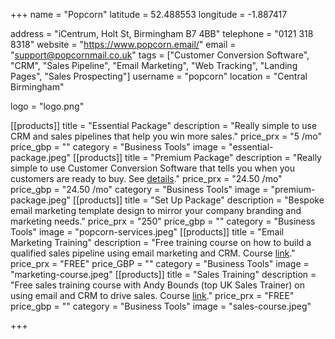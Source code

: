 +++ 
name = "Popcorn" 
latitude = 52.488553
longitude = -1.887417

address = "iCentrum, Holt St, Birmingham B7 4BB" 
telephone = "0121 318 8318" 
website = "https://www.popcorn.email/" 
email = "support@popcornmail.co.uk" 
tags = ["Customer Conversion Software", "CRM", "Sales Pipeline", "Email Marketing", "Web Tracking", "Landing Pages", "Sales Prospecting"] 
username = "popcorn"
location = "Central Birmingham"

logo = "logo.png" 


[[products]]
  title = "Essential Package"
  description = "Really simple to use CRM and sales pipelines that help you win more sales."
  price_prx = "5 /mo"
  price_gbp = ""
  category = "Business Tools"
  image = "essential-package.jpeg"
[[products]]
  title = "Premium Package"
  description = "Really simple to use Customer Conversion Software that tells you when you customers are ready to buy. See [details](https://www.popcorn.email/customer-support/resources/price-plans/)."
  price_prx = "24.50 /mo"
  price_gbp = "24.50 /mo"
  category = "Business Tools"
  image = "premium-package.jpeg"
[[products]]
  title = "Set Up Package" 
  description = "Bespoke email marketing template design to mirror your company branding and marketing needs."
  price_prx = "250"
  price_gbp = "" 
  category = "Business Tools"
  image = "popcorn-services.jpeg"
[[products]]
  title = "Email Marketing Training"
  description = "Free training course on how to build a qualified sales pipeline using email marketing and CRM. Course [link](https://www.popcorn.email/customer-support/email-marketing-services/training-getting-ready-for-growth/)."
  price_prx = "FREE"
  price_GBP = ""
  category = "Business Tools"
  image = "marketing-course.jpeg"
[[products]]
  title = "Sales Training"
  description = "Free sales training course with Andy Bounds (top UK Sales Trainer) on using email and CRM to drive sales. Course [link](https://www.popcorn.email/andy-bounds-bte-overview/)."
  price_prx = "FREE"
  price_gbp = ""
  category = "Business Tools"
  image = "sales-course.jpeg"
  
+++


